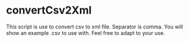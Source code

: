 # convertCsv2Xml

This script is use to convert csv to xml file. Separator is comma.
You will show an example .csv to use with. Feel free to adapt to your use.
